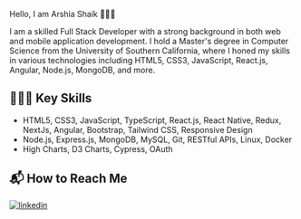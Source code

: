 Hello, I am Arshia Shaik 🙋🏻‍♀️

I am a skilled Full Stack Developer with a strong background in both web and mobile application development. I hold a Master's degree in Computer Science from the University of Southern California, where I honed my skills in various technologies including HTML5, CSS3, JavaScript, React.js, Angular, Node.js, MongoDB, and more.

## 👩🏻‍💻 Key Skills

- HTML5, CSS3, JavaScript, TypeScript, React.js, React Native, Redux, NextJs, Angular, Bootstrap, Tailwind CSS, Responsive Design
- Node.js, Express.js, MongoDB, MySQL, Git, RESTful APIs, Linux, Docker
- High Charts, D3 Charts, Cypress, OAuth

## 📬 How to Reach Me 

[![linkedin](https://img.shields.io/badge/linkedin-0A66C2?style=for-the-badge&logo=linkedin&logoColor=white)](https://www.linkedin.com/arshiashaik)
